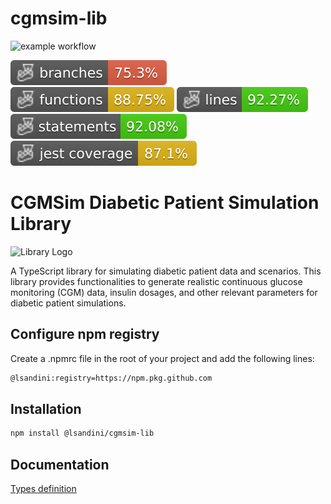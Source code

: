 # cgmsim-lib

![example workflow](https://github.com/lsandini/cgmsim-lib/actions/workflows/update-dist.yml/badge.svg)

![Branches](./badges/coverage-branches.svg)
![Functions](./badges/coverage-functions.svg)
![Lines](./badges/coverage-lines.svg)
![Statements](./badges/coverage-statements.svg)
![Jest coverage](./badges/coverage-jest%20coverage.svg)

# CGMSim Diabetic Patient Simulation Library

<img src="https://cgmsim.com/auth/images/pigscout_white75.gif" alt="Library Logo" width="75" style="max-width: 100%;">

A TypeScript library for simulating diabetic patient data and scenarios. This library provides functionalities to generate realistic continuous glucose monitoring (CGM) data, insulin dosages, and other relevant parameters for diabetic patient simulations.

## Configure npm registry

Create a .npmrc file in the root of your project and add the following lines:

```bash
@lsandini:registry=https://npm.pkg.github.com
```

## Installation

```bash
npm install @lsandini/cgmsim-lib
```

## Documentation

[Types definition](doc/readme.md)
